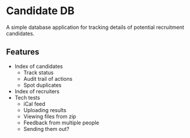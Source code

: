 # Candidate DB

A simple database application for tracking details of potential recruitment
candidates.

## Features

* Index of candidates
    * Track status
    * Audit trail of actions
    * Spot duplicates
* Index of recruiters
* Tech tests
    * iCal feed
    * Uploading results
    * Viewing files from zip
    * Feedback from multiple people
    * Sending them out?
